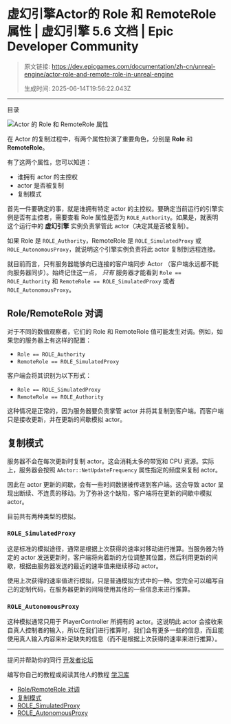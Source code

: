 # 虚幻引擎Actor的 Role 和 RemoteRole属性 | 虚幻引擎 5.6 文档 | Epic Developer Community

> 原文链接: https://dev.epicgames.com/documentation/zh-cn/unreal-engine/actor-role-and-remote-role-in-unreal-engine
> 
> 生成时间: 2025-06-14T19:56:22.043Z

---

目录

![Actor 的 Role 和 RemoteRole 属性](https://dev.epicgames.com/community/api/documentation/image/cfa809d4-2bd5-4e9f-b498-978e78da4347?resizing_type=fill&width=1920&height=335)

在 Actor 的复制过程中，有两个属性扮演了重要角色，分别是 **Role** 和 **RemoteRole**。

有了这两个属性，您可以知道：

-   谁拥有 actor 的主控权
-   actor 是否被复制
-   复制模式

首先一件要确定的事，就是谁拥有特定 actor 的主控权。要确定当前运行的引擎实例是否有主控者，需要查看 Role 属性是否为 `ROLE_Authority`。如果是，就表明这个运行中的 **虚幻引擎** 实例负责掌管此 actor（决定其是否被复制）。

如果 Role 是 `ROLE_Authority`，RemoteRole 是 `ROLE_SimulatedProxy` 或 `ROLE_AutonomousProxy`，就说明这个引擎实例负责将此 actor 复制到远程连接。

就目前而言，只有服务器能够向已连接的客户端同步 Actor （客户端永远都不能向服务器同步）。始终记住这一点， *只有* 服务器才能看到 `Role == ROLE_Authority` 和 `RemoteRole == ROLE_SimulatedProxy` 或者 `ROLE_AutonomousProxy`。

## Role/RemoteRole 对调

对于不同的数值观察者，它们的 Role 和 RemoteRole 值可能发生对调。例如，如果您的服务器上有这样的配置：

-   `Role == ROLE_Authority`
-   `RemoteRole == ROLE_SimulatedProxy`

客户端会将其识别为以下形式：

-   `Role == ROLE_SimulatedProxy`
-   `RemoteRole == ROLE_Authority`

这种情况是正常的，因为服务器要负责掌管 actor 并将其复制到客户端。而客户端只是接收更新，并在更新的间歇模拟 actor。

## 复制模式

服务器不会在每次更新时复制 actor。这会消耗太多的带宽和 CPU 资源。实际上，服务器会按照 `AActor::NetUpdateFrequency` 属性指定的频度来复制 actor。

因此在 actor 更新的间歇，会有一些时间数据被传递到客户端。这会导致 actor 呈现出断续、不连贯的移动。为了弥补这个缺陷，客户端将在更新的间歇中模拟 actor。

目前共有两种类型的模拟。

### `ROLE_SimulatedProxy`

这是标准的模拟途径，通常是根据上次获得的速率对移动进行推算。当服务器为特定的 actor 发送更新时，客户端将向着新的方位调整其位置，然后利用更新的间歇，根据由服务器发送的最近的速率值来继续移动 actor。

使用上次获得的速率值进行模拟，只是普通模拟方式中的一种。您完全可以编写自己的定制代码，在服务器更新的间隔使用其他的一些信息来进行推算。

### `ROLE_AutonomousProxy`

这种模拟通常只用于 PlayerController 所拥有的 actor。这说明此 actor 会接收来自真人控制者的输入，所以在我们进行推算时，我们会有更多一些的信息，而且能使用真人输入内容来补足缺失的信息（而不是根据上次获得的速率来进行推算）。

* * *

提问并帮助你的同行 [开发者论坛](https://forums.unrealengine.com/categories?tag=unreal-engine)

编写你自己的教程或阅读其他人的教程 [学习库](https://dev.epicgames.com/community/unreal-engine/learning)

-   [Role/RemoteRole 对调](/documentation/zh-cn/unreal-engine/actor-role-and-remote-role-in-unreal-engine#role/remoterole%E5%AF%B9%E8%B0%83)
-   [复制模式](/documentation/zh-cn/unreal-engine/actor-role-and-remote-role-in-unreal-engine#%E5%A4%8D%E5%88%B6%E6%A8%A1%E5%BC%8F)
-   [ROLE\_SimulatedProxy](/documentation/zh-cn/unreal-engine/actor-role-and-remote-role-in-unreal-engine#role-simulatedproxy)
-   [ROLE\_AutonomousProxy](/documentation/zh-cn/unreal-engine/actor-role-and-remote-role-in-unreal-engine#role-autonomousproxy)